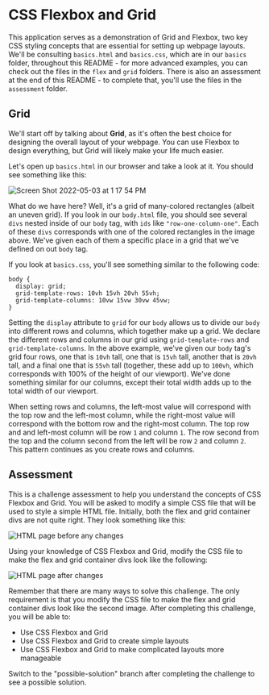 # CSS Flexbox and Grid

This application serves as a demonstration of Grid and Flexbox, two key CSS styling concepts that are essential for setting up webpage layouts. We'll be consulting `basics.html` and `basics.css`, which are in our `basics` folder, throughout this README - for more advanced examples, you can check out the files in the `flex` and `grid` folders. There is also an assessment at the end of this README - to complete that, you'll use the files in the `assessment` folder.

## Grid

We'll start off by talking about **Grid**, as it's often the best choice for designing the overall layout of your webpage. You can use Flexbox to design everything, but Grid will likely make your life much easier.

Let's open up `basics.html` in our browser and take a look at it. You should see something like this:

![Screen Shot 2022-05-03 at 1 17 54 PM](https://user-images.githubusercontent.com/89106805/166559090-9124419d-b558-4965-b280-87cebd5b2dc6.png)

What do we have here? Well, it's a grid of many-colored rectangles (albeit an uneven grid). If you look in our `body.html` file, you should see several `divs` nested inside of our `body` tag, with `ids` like `"row-one-column-one"`. Each of these `divs` corresponds with one of the colored rectangles in the image above. We've given each of them a specific place in a grid that we've defined on out `body` tag.

If you look at `basics.css`, you'll see something similar to the following code:

```
body {
  display: grid;
  grid-template-rows: 10vh 15vh 20vh 55vh;
  grid-template-columns: 10vw 15vw 30vw 45vw;
}
```

Setting the `display` attribute to `grid` for our `body` allows us to divide our `body` into different rows and columns, which together make up a grid. We declare the different rows and columns in our grid using `grid-template-rows` and `grid-template-columns`. In the above example, we've given our `body` tag's grid four rows, one that is `10vh` tall, one that is `15vh` tall, another that is `20vh` tall, and a final one that is `55vh` tall (together, these add up to `100vh`, which corresponds with 100% of the height of our viewport). We've done something similar for our columns, except their total width adds up to the total width of our viewport.

When setting rows and columns, the left-most value will correspond with the top row and the left-most column, while the right-most value will correspond with the bottom row and the right-most column. The top row and and left-most column will be row `1` and column `1`. The row second from the top and the column second from the left will be row `2` and column `2`. This pattern continues as you create rows and columns.

## Assessment
This is a challenge assessment to help you understand the concepts of CSS Flexbox and Grid. You will be asked to modify a simple CSS file that will be used to style a simple HTML file. Initially, both the flex and grid container divs are not quite right. They look something like this:

![HTML page before any changes](./images/before.png)

Using your knowledge of CSS Flexbox and Grid, modify the CSS file to make the flex and grid container divs look like the following:

![HTML page after changes](./images/after.png)

Remember that there are many ways to solve this challenge. The only requirement is that you modify the CSS file to make the flex and grid container divs look like the second image. After completing this challenge, you will be able to:
- Use CSS Flexbox and Grid
- Use CSS Flexbox and Grid to create simple layouts
- Use CSS Flexbox and Grid to make complicated layouts more manageable

Switch to the "possible-solution" branch after completing the challenge to see a possible solution.
